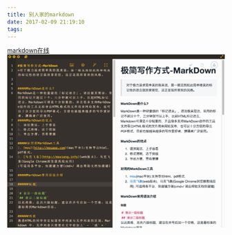 ```yaml
---
title: 别人家的markdown
date: 2017-02-09 21:19:10
tags:
---
```

[markdown在线](https://www.zybuluo.com/mdeditor)
![log](markdown-tech/markdown.jpg)
